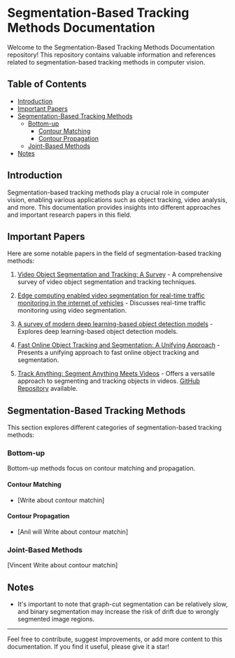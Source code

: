 # Segmentation-Based Tracking Methods Documentation

Welcome to the Segmentation-Based Tracking Methods Documentation repository! This repository contains valuable information and references related to segmentation-based tracking methods in computer vision.

## Table of Contents
- [Introduction](#introduction)
- [Important Papers](#important-papers)
- [Segmentation-Based Tracking Methods](#segmentation-based-tracking-methods)
  - [Bottom-up](#bottom-up)
    - [Contour Matching](#contour-matching)
    - [Contour Propagation](#contour-propagation)
  - [Joint-Based Methods](#joint-based-methods)
- [Notes](#notes)

## Introduction
Segmentation-based tracking methods play a crucial role in computer vision, enabling various applications such as object tracking, video analysis, and more. This documentation provides insights into different approaches and important research papers in this field.

## Important Papers
Here are some notable papers in the field of segmentation-based tracking methods:

1. [Video Object Segmentation and Tracking: A Survey](https://arxiv.org/pdf/1904.09172.pdf) - A comprehensive survey of video object segmentation and tracking techniques.

2. [Edge computing enabled video segmentation for real-time traffic monitoring in the internet of vehicles](https://www.sciencedirect.com/science/article/pii/S0031320321003332) - Discusses real-time traffic monitoring using video segmentation.

3. [A survey of modern deep learning-based object detection models](https://www.sciencedirect.com/science/article/pii/S1051200422001312) - Explores deep learning-based object detection models.

4. [Fast Online Object Tracking and Segmentation: A Unifying Approach](https://arxiv.org/pdf/1812.05050.pdf) - Presents a unifying approach to fast online object tracking and segmentation.

5. [Track Anything: Segment Anything Meets Videos](https://arxiv.org/pdf/2304.11968.pdf) - Offers a versatile approach to segmenting and tracking objects in videos. [GitHub Repository](https://github.com/gaomingqi/Track-Anything) available.


## Segmentation-Based Tracking Methods
This section explores different categories of segmentation-based tracking methods:

### Bottom-up
Bottom-up methods focus on contour matching and propagation.

#### Contour Matching
- [Write about contour matchin]

#### Contour Propagation
- [Anil will Write about contour matchin]

### Joint-Based Methods
[Vincent Write about contour matchin]

## Notes
- It's important to note that graph-cut segmentation can be relatively slow, and binary segmentation may increase the risk of drift due to wrongly segmented image regions.

---

Feel free to contribute, suggest improvements, or add more content to this documentation. If you find it useful, please give it a star!

